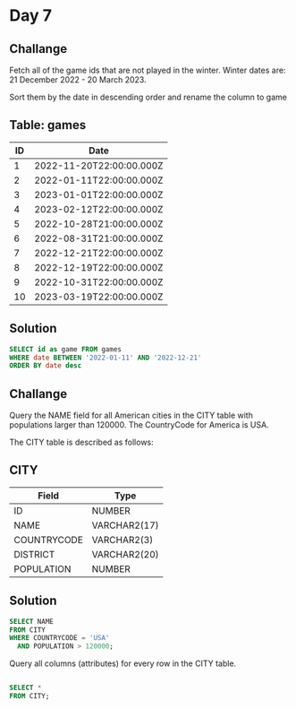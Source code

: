 # Day 7 

## Challange

Fetch all of the game ids that are not played in the winter.
Winter dates are: 21 December 2022  - 20 March 2023.

Sort them by the date in descending order and rename the column to game

## Table: games

| ID  | Date                      |
| --- | ------------------------- |
| 1   | 2022-11-20T22:00:00.000Z  |
| 2   | 2022-01-11T22:00:00.000Z  |
| 3   | 2023-01-01T22:00:00.000Z  |
| 4   | 2023-02-12T22:00:00.000Z  |
| 5   | 2022-10-28T21:00:00.000Z  |
| 6   | 2022-08-31T21:00:00.000Z  |
| 7   | 2022-12-21T22:00:00.000Z  |
| 8   | 2022-12-19T22:00:00.000Z  |
| 9   | 2022-10-31T22:00:00.000Z  |
| 10  | 2023-03-19T22:00:00.000Z  |


## Solution

```sql
SELECT id as game FROM games
WHERE date BETWEEN '2022-01-11' AND '2022-12-21'
ORDER BY date desc
```


## Challange

Query the NAME field for all American cities in the CITY table with populations larger than 120000. The CountryCode for America is USA.

The CITY table is described as follows:

## CITY

| Field       | Type          |
|-------------|---------------|
| ID          | NUMBER        |
| NAME        | VARCHAR2(17)  |
| COUNTRYCODE | VARCHAR2(3)   |
| DISTRICT    | VARCHAR2(20)  |
| POPULATION  | NUMBER        |


## Solution

```sql
SELECT NAME
FROM CITY
WHERE COUNTRYCODE = 'USA'
  AND POPULATION > 120000;
```

Query all columns (attributes) for every row in the CITY table.


```sql

SELECT *
FROM CITY;
```
